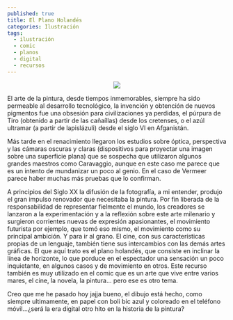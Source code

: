 ```yaml
---
published: true
title: El Plano Holandés
categories: Ilustración
tags:
  - ilustración
  - comic
  - planos
  - digital
  - recursos
---
```


<p align="center">
  <img src="https://cominoilustracion.com/images/proyectos/miscelaneo/5.jpg"/>
</p>

El arte de la pintura, desde tiempos inmemorables, siempre ha sido permeable al desarrollo tecnológico, la invención y obtención de nuevos pigmentos fue una obsesión para civilizaciones ya perdidas, el púrpura de Tiro (obtenido a partir de las cañaíllas) desde los cretenses, o el azúl ultramar (a partir de lapislázuli) desde el siglo VI en Afganistán.

<!--more-->

Más tarde en el renacimiento llegaron los estudios sobre óptica, perspectiva y las cámaras oscuras y claras (dispositivos para proyectar una imagen sobre una superficie plana) que se sospecha que utilizaron algunos grandes maestros como Caravaggio, aunque en este caso me parece que es un intento de mundanizar un poco al genio. En el caso de Vermeer parece haber muchas más pruebas que lo confirman.

A principios del Siglo XX la difusión de la fotografía, a mi entender, produjo el gran impulso renovador que necesitaba la pintura. Por fin liberada de la responsabilidad de representar fielmente el mundo, los creadores se lanzaron a la experimentación y a la reflexión sobre este arte milenario y surgieron corrientes nuevas de expresión apasionantes, el movimiento futurista por ejemplo, que tomó eso mismo, el movimiento como su principal ambición.
Y para ir al grano. El cine, con sus características propias de un lenguaje, también tiene sus intercambios con las demás artes gráficas. El que aquí trato es el plano holandés, que consiste en inclinar la línea de horizonte, lo que porduce en el espectador una sensación un poco inquietante, en algunos casos y de movimiento en otros. Este recurso también es muy utilizado en el comic que es un arte que vive entre varios mares, el cine, la novela, la pintura... pero ese es otro tema.

Creo que me he pasado hoy jajja bueno, el dibujo está hecho, como siempre ultimamente, en papel con boli bic azul y coloreado en el teléfono móvil...¿será la era digital otro hito en la historia de la pintura?
